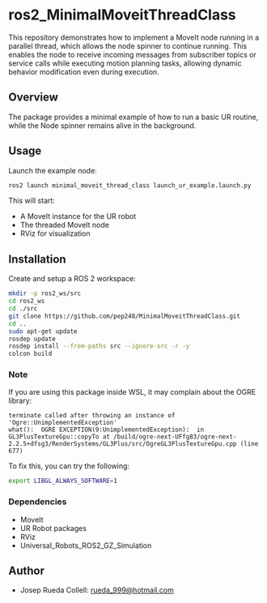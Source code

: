 # ros2_MinimalMoveitThreadClass

This repository demonstrates how to implement a MoveIt node running in a parallel thread, which allows the node spinner to continue running. This enables the node to receive incoming messages from subscriber topics or service calls while executing motion planning tasks, allowing dynamic behavior modification even during execution.

## Overview

The package provides a minimal example of how to run a basic UR routine, while the Node spinner remains alive in the background.

## Usage

Launch the example node:
```bash
ros2 launch minimal_moveit_thread_class launch_ur_example.launch.py
```

This will start:
- A MoveIt instance for the UR robot
- The threaded MoveIt node
- RViz for visualization

## Installation

Create and setup a ROS 2 workspace:

```bash
mkdir -p ros2_ws/src
cd ros2_ws
cd ./src
git clone https://github.com/pep248/MinimalMoveitThreadClass.git
cd ..
sudo apt-get update
rosdep update
rosdep install --from-paths src --ignore-src -r -y
colcon build
```

### Note

If you are using this package inside WSL, it may complain about the OGRE library:

```log
terminate called after throwing an instance of 'Ogre::UnimplementedException'
what():  OGRE EXCEPTION(9:UnimplementedException):  in GL3PlusTextureGpu::copyTo at /build/ogre-next-UFfg83/ogre-next-2.2.5+dfsg3/RenderSystems/GL3Plus/src/OgreGL3PlusTextureGpu.cpp (line 677)
```

 To fix this, you can try the following:

```bash
export LIBGL_ALWAYS_SOFTWARE=1
```

### Dependencies
- MoveIt
- UR Robot packages
- RViz
- Universal_Robots_ROS2_GZ_Simulation

## Author
* Josep Rueda Collell: rueda_999@hotmail.com
